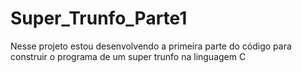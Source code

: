 # Super_Trunfo_Parte1

Nesse projeto estou desenvolvendo a primeira parte do código para construir o programa de um super trunfo na linguagem C
